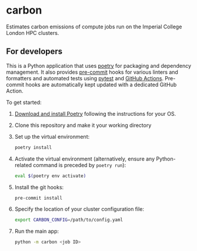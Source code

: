 # carbon

Estimates carbon emissions of compute jobs run on the Imperial College London HPC clusters.

## For developers

This is a Python application that uses [poetry](https://python-poetry.org) for packaging
and dependency management. It also provides [pre-commit](https://pre-commit.com/) hooks
for various linters and formatters and automated tests using
[pytest](https://pytest.org/) and [GitHub Actions](https://github.com/features/actions).
Pre-commit hooks are automatically kept updated with a dedicated GitHub Action.

To get started:

1. [Download and install Poetry](https://python-poetry.org/docs/#installation) following the instructions for your OS.
1. Clone this repository and make it your working directory
1. Set up the virtual environment:

   ```bash
   poetry install
   ```

1. Activate the virtual environment (alternatively, ensure any Python-related command is preceded by `poetry run`):

   ```bash
   eval $(poetry env activate)
   ```

1. Install the git hooks:

   ```bash
   pre-commit install
   ```

1. Specify the location of your cluster configuration file:

   ```bash
   export CARBON_CONFIG=/path/to/config.yaml
   ```

1. Run the main app:

   ```bash
   python -m carbon <job ID>
   ```
